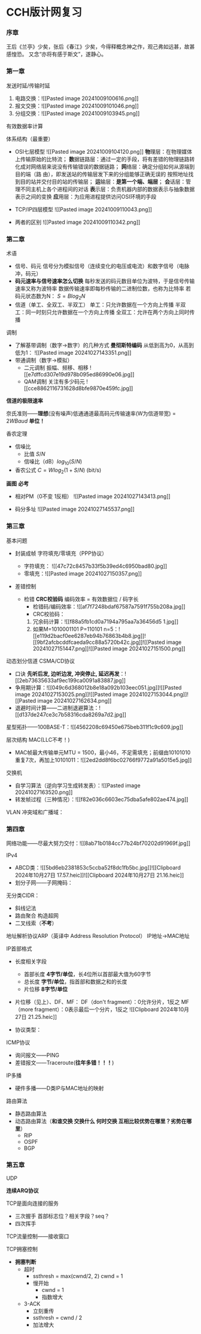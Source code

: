 # CCH版计网复习

### 序章

王后《兰亭》少矣，张后《春江》少矣，今得释概念神之作，观己弗如远甚，故甚感惶恐。
又念“亦将有感于斯文”，遂静心。

### 第一章

发送时延/传输时延
1. 电路交换：![[Pasted image 20241009100616.png]]
2. 报文交换：![[Pasted image 20241009101046.png]]
3. 分组交换：![[Pasted image 20241009103945.png]]

有效数据率计算

体系结构（最重要）

- OSI七层模型
	![[Pasted image 20241009104120.png]]
	**物**理层：在物理媒体上传输原始的比特流；
	**数**据链路层：通过一定的手段，将有差错的物理链路转化成对网络层来说没有传输错误的数据链路；
	**网**络层：确定分组如何从源端到目的端（路 由），即发送站的传输层发下来的分组能够正确无误的 按照地址找到目的站并交付目的站的传输层；
	**运**输层：**是第一个端、端层**；
	**会**话层：管理不同主机上各个进程间的对话
	**表**示层：负责机器内部的数据表示与抽象数据表示之间的变换
	**应**用层：为应用进程提供访问OSI环境的手段
- TCP/IP四层模型
	![[Pasted image 20241009110043.png]]
	
- 两者的区别
	![[Pasted image 20241009110342.png]]


### 第二章

术语

- 信号、码元
	信号分为模拟信号（连续变化的电压或电流）和数字信号（电脉冲，码元）
- **码元速率与信号速率怎么切换**
	每秒发送的码元数目单位为波特，于是信号传输速率又称为波特率
	数据传输速率即每秒传输的二进制位数，也称为比特率
	若码元状态数为N：
	$S = Blog_{2}{N}$
- 信道（单工、全双工、半双工）
	单工：只允许数据在一个方向上传播
	半双工：同一时刻只允许数据在一个方向上传播
	全双工：允许在两个方向上同时传播

调制

- 了解基带调制（数字->数字）的几种方式 **曼彻斯特编码**
	从低到高为0，从高到低为1：
	![[Pasted image 20241027143351.png]]
- 带通调制（数字->模拟）
  - 二元调制
	振幅、频移、相移
	![[e7dffcd307e19d978b095ed86990e06.jpg]]
  - QAM调制 关注有多少码元
	![[cce8862116731628d8bfe9870e459fc.jpg]]
	

**信道的极限速率**

奈氏准则——**理想**(没有噪声)低通通道最高码元传输速率(W为信道带宽) = $2WBaud$       **单位！**

香农定理

- 信噪比
  - 比值 $S/N$
  - 信噪比（dB）$log_{10}(S/N)$ 
- 香农公式 $C = W log_2(1+S/N)$ (bit/s)

**画图** **必考**

- 相对PM（0不变 1反相）
	![[Pasted image 20241027143413.png]]

- 码分多址
	![[Pasted image 20241027145537.png]]



### 第三章

基本问题

- 封装成帧 字符填充/零填充（PPP协议）
	- 字符填充： ![[47c72c8457b33f5b39ed4c6950bad80.jpg]]
	- 零填充：![[Pasted image 20241027150357.png]]

- 差错控制
  - 检错 **CRC校验码** 编码效率 = 有效数据位 / 码字长
	- 检错码/编码效率：![[af7f7248bdaf67587a7591f755b208a.jpg]]
	- CRC校验码：
	1. 冗余码计算：![[f88a5fb1cd0a7194a795aa7a36456d5 1.jpg]]
	2. 如果M=1010001101 P=110101 n=5：![[e119d2bacf0ee6287eb94b76863b4b8.jpg]]![[9bf2afcbcddfcaeda9cc88a5720b42c.jpg]]![[Pasted image 20241027151447.png]]![[Pasted image 20241027151500.png]]

动态划分信道 CSMA/CD协议

- 口诀  **先听后发, 边听边发, 冲突停止, 延迟再发**：![[2eb73635633af9ec199ca0091a83887.jpg]]
- 争用期计算：![[049c6d368012b8e18a092b103eec051.jpg]]![[Pasted image 20241027153025.png]]![[Pasted image 20241027153044.png]]![[Pasted image 20241027162634.png]]
- 退避时间计算——二进制退避算法：![[d137de247ce3c7b58316cda8269a7d2.jpg]]

星型拓扑——100BASE-T：![[4562208c69450e675beb311f1c9c609.jpg]]

层次结构 MAC(LLC不考！) 

- MAC帧最大传输单元MTU = 1500，最小46，不足需填充；前缀由10101010重复7次，再加上10101011：![[2ed2dd8f6bc02766f9772a91a5015e5.jpg]]

交换机

- 自学习算法（逆向学习生成转发表）：![[Pasted image 20241027163520.png]]
- 转发帧过程（三种情况）：![[f82e036c6603ec75dba5afe802ae474.jpg]]

VLAN 冲突域和广播域：



### 第四章

网络功能——尽最大努力交付：![[8ab71b0184cc77b24bf70202d91969f.jpg]]

IPv4 

- ABCD类：![[5bd6eb2381853c5ccba52f8dc1fb5bc.jpg]]![[Clipboard 2024年10月27日 17.57.heic]]![[Clipboard 2024年10月27日 21.16.heic]]
- 划分子网——子网掩码：

无分类CIDR：

- 斜线记法
- 路由聚合 构造超网
- 二叉线索（**不考**）

地址解析协议ARP（英译中 Address Resolution Protocol）   IP地址->MAC地址

IP首部格式

- 长度相关字段
  - 首部长度 **4字节/单位**，长4位所以首部最大值为60字节
  - 总长度 **字节/单位**，指首部和数据之和的长度
  - 片位移 **8字节/单位**

- 片位移（见上）、DF、MF：
	DF（don't fragment）：0允许分片，1反之
	MF（more fragment）：0表示最后一个分片，1反之
	![[Clipboard 2024年10月27日 21.25.heic]]
- 协议类型：


ICMP协议

- 询问报文——PING
- 差错报文——Traceroute(**往年多错！！！**)

IP多播

- 硬件多播——D类IP与MAC地址的映射

路由算法

- 静态路由算法
- 动态路由算法（**和谁交换 交换什么 何时交换 互相比较优势在哪里？劣势在哪里**）
  - RIP
  - OSPF
  - BGP



### 第五章

UDP

**连续ARQ协议**

TCP是面向连接的服务

- 三次握手 首部标志位？相关字段？seq？
- 四次挥手

TCP流量控制——接收窗口

TCP拥塞控制

- **拥塞判断**
  - 超时
    - ssthresh = max(cwnd/2, 2) cwnd = 1
    - 慢开始
      - cwnd = 1
      - 指数增大
  - 3-ACK
    - 立刻重传
    - ssthresh = cwnd / 2
    - 加法增大



















































 
